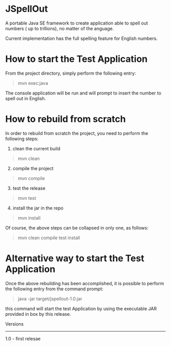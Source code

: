 
JSpellOut
=========

A portable Java SE framework to create application able to spell out numbers (
up to trillions), no matter of the anguage.

Current implementation has the full spelling feature for English numbers.

How to start the Test Application
=================================

From the project directory, simply perform the following entry:

 > mvn exec:java

The console application will be run and will prompt to insert the number to spell
out in English.


How to rebuild from scratch
===========================

In order to rebuild from scratch the project, you need to perform the following
steps:

1. clean the current build

 > mvn clean

2. compile the project

 > mvn compile

3. test the release

 > mvn test

4. install the jar in the repo

 > mvn install

Of course, the above steps can be collapsed in only one, as follows:

 > mvn clean compile test install


Alternative way to start the Test Application
=============================================

Once the above rebuilding has been accomplished, it is possible to perform the
following entry from the command prompt:
 
 > java -jar target/jspellout-1.0.jar

this command will start the test Application by using the executable JAR provided
in box by this release.

 
Versions
________

1.0 - first relesae




